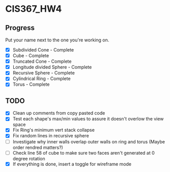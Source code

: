 # CIS367_HW4

## Progress

Put your name next to the one you're working on.

- [x] Subdivided Cone - Complete
- [x] Cube - Complete
- [x] Truncated Cone - Complete
- [x] Longitude divided Sphere - Complete
- [x] Recursive Sphere - Complete
- [x] Cylindrical Ring - Complete
- [x] Torus - Complete

## TODO

- [x] Clean up comments from copy pasted code
- [x] Test each shape's max/min values to assure it doesn't overlow the view space
- [x] Fix Ring's minimum vert stack collapse
- [x] Fix random lines in recursive sphere
- [ ] Investigate why inner walls overlap outer walls on ring and torus (Maybe order rendred matters?)
- [ ] Check line 58 of cube to make sure two faces aren't generated at 0 degree rotation
- [x] If everything is done, insert a toggle for wireframe mode

